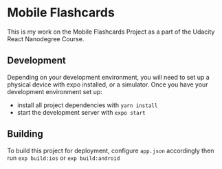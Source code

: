 # Mobile Flashcards

This is my work on the Mobile Flashcards Project as a part of the Udacity React Nanodegree Course.

## Development

Depending on your development environment, you will need to set up a physical device with expo installed, or a simulator. Once you have your development environment set up:

* install all project dependencies with `yarn install`
* start the development server with `expo start`

## Building

To build this project for deployment, configure `app.json` accordingly then run `exp build:ios` or `exp build:android`
